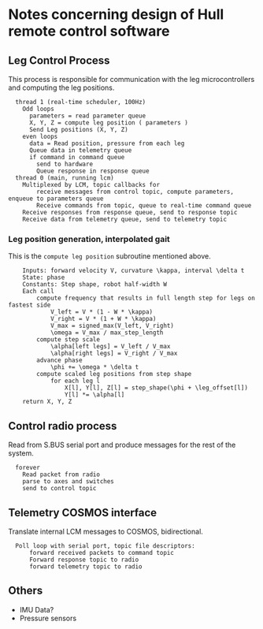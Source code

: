 # Notes concerning design of Hull remote control software

## Leg Control Process

This process is responsible for communication with the leg microcontrollers and
computing the leg positions.

```
  thread 1 (real-time scheduler, 100Hz)
    Odd loops
      parameters = read parameter queue
      X, Y, Z = compute leg position ( parameters )
      Send Leg positions (X, Y, Z)
    even loops
      data = Read position, pressure from each leg
      Queue data in telemetry queue
      if command in command queue
        send to hardware
        Queue response in response queue
  thread 0 (main, running lcm)
    Multiplexed by LCM, topic callbacks for
        receive messages from control topic, compute parameters, enqueue to parameters queue
        Receive commands from topic, queue to real-time command queue
    Receive responses from response queue, send to response topic
    Receive data from telemetry queue, send to telemetry topic
```

### Leg position generation, interpolated gait

This is the `compute leg position` subroutine mentioned above.

```
    Inputs: forward velocity V, curvature \kappa, interval \delta t
    State: phase
    Constants: Step shape, robot half-width W
    Each call
        compute frequency that results in full length step for legs on fastest side
            V_left = V * (1 - W * \kappa)
            V_right = V * (1 + W * \kappa)
            V_max = signed_max(V_left, V_right) 
            \omega = V_max / max_step_length
        compute step scale
            \alpha[left legs] = V_left / V_max
            \alpha[right legs] = V_right / V_max
        advance phase
            \phi += \omega * \delta t
        compute scaled leg positions from step shape
            for each leg l
                X[l], Y[l], Z[l] = step_shape(\phi + \leg_offset[l])
                Y[l] *= \alpha[l]
    return X, Y, Z
```

## Control radio process

Read from S.BUS serial port and produce messages for the rest of the system.

```
  forever
    Read packet from radio
    parse to axes and switches
    send to control topic
```

## Telemetry COSMOS interface

Translate internal LCM messages to COSMOS, bidirectional.

```
  Poll loop with serial port, topic file descriptors:
      forward received packets to command topic
      Forward response topic to radio
      forward telemetry topic to radio
```

## Others

 * IMU Data?
 * Pressure sensors
